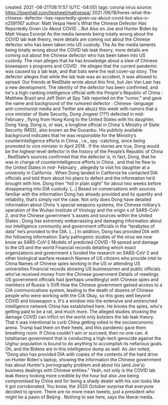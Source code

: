 created:   2021 -06-21T06:11:57 (UTC -04:00)
tags:  corona  virus
source: https://townhall.com/tipsheet/mattvespa/  2021 /06/18/heres-what-the-chinese-  defector  -has-reportedly-given-us-about-covid-but-also-o-n2591167
author: Matt Vespa
Here's What the   Chinese   Defector Has Reportedly Given Us About   COVID  ...But Also on Joe and Hunter Biden by Matt Vespa
Excerpt
As the media laments being totally wrong about the   COVID   lab leak theory, more details are coming out about the   Chinese     defector   who has been taken into US custody. The
As the media laments being totally wrong about the   COVID   lab leak theory, more details are coming out about the   Chinese     defector   who has been taken into US custody. The man alleges that he has knowledge about a slew of   Chinese     bioweapon  s programs and   COVID  . He alleges that the current   pandemic   was caused by a lab leak, and that bats were the real cover-up story. The   defector   alleges that while the lab leak was an accident, it was allowed to spread. Our friends at RedState wrote about this first, but Jen Van Laar has a new development. The identity of the   defector   has been confirmed, and he's a high-ranking intelligence official with the People's Republic of   China  :
Matthew Brazil and Jeff Stein at Spy Talk reported on the “rumor,” and gave the name and background of the rumored   defector  :
  Chinese  -language anti-communist media and Twitter are abuzz this week with rumors that a vice minister of State Security, Dong Jingwei (???) defected in mid-  February  , flying from     Hong Kong    to the   United States   with his daughter, Dong Yang.
Dong is, or was, a longtime official in   China  ’s Ministry of State Security (MSS), also known as the Guoanbu. His publicly available background indicates that he was responsible for the Ministry’s counterintelligence efforts in   China  , i.e.,   spy  -catching, since being promoted to vice minister in   April     2018  . If the stories are true, Dong would be the highest-level   defector   in the   history   of the People’s Republic of   China  .
RedState’s sources confirmed that the   defector   is, in fact, Dong, that he was in charge of counterintelligence efforts in   China  , and that he flew to the   United States   in mid-  February  , allegedly to visit his daughter at a university in   California  . When Dong landed in   California   he contacted DIA officials and told them about his plans to defect and the information he’d brought with him. Dong then “hid in plain sight” for about two weeks before disappearing into DIA custody.
[…]
Based on conversations with sources familiar with the information Dong has already provided and its quantity and reliability, that’s simply not the case. Not only does Dong have detailed information about   China  ’s special weapons systems, the   Chinese   military’s operation of the   Wuhan   Institute of Virology and the   origin s of SARS-CoV-2, and the   Chinese     government  ’s assets and sources within the   United States  ; Dong has extremely embarrassing and damaging information about our intelligence community and   government   officials in the “terabytes of data” he’s provided to the DIA.
[…]
In addition, Dong has provided DIA with the following information:
Early pathogenic studies of the   virus   we now know as SARS-CoV-2
Models of predicted   COVID  -19 spread and damage to the US and the world
Financial records detailing which exact organizations and   government  s funded the   research   on SARS-CoV-2 and other   biological   warfare   research
Names of US citizens who provide intel to   China
Names of   Chinese   spies working in the US or attending US universities
Financial records showing US businessmen and public officials who’ve received money from the   Chinese     government
Details of meetings US   government   officials had (perhaps unwittingly) with   Chinese   spies and members of   Russia  ’s SVR
How the   Chinese     government   gained access to a   CIA   communications system, leading to the   death   of dozens of   Chinese   people who were working with the   CIA
Okay, so this goes well beyond   COVID   and   bioweapon  s. It's a window into the extensive and entrenched intelligence network   China   has established here. He knows the spies, who's getting paid to be a rat, and much more. The alleged studies showing the damage   COVID   can inflict on the world only bolsters the lab leak theory. That it was intentional to curb   China   getting rolled in the socioeconomic arena. Trump had them on their heels, and this   pandemic   gave them breathing room. If   China   couldn't win or succeed, then no one can. A totalitarian   government   that is conducting a high-tech genocide against the Uighur population is bound to do anything to accomplish its nefarious goals. Oh, and the Bidens are in this intelligence dump as well. As Jen noted, "Dong also has provided DIA with copies of the contents of the hard drive on Hunter Biden's laptop, showing the information the   Chinese     government   has about Hunter's pornography problem and about his (and Joe's) business dealings with   Chinese   entities."
Yeah, not only is the   COVID   lab leak theory looking more credible by the hour but also Joe being compromised by   China   and for being a shady dealer with his son looks like it got corroborated. You know, the   2020     October   surprise that everyone decided to ignore. There are no more mean tweets, just a president who might be a pawn of   Beijing  . Nothing to see here, says the liberal media.
